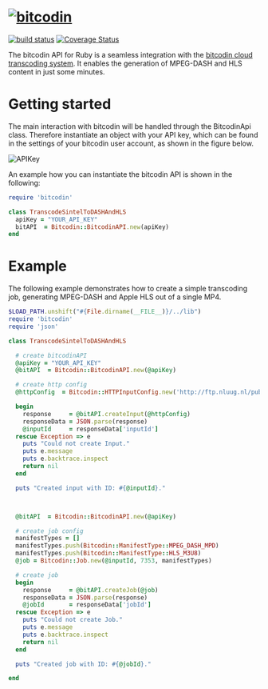 # [![bitcodin](http://www.bitcodin.com/wp-content/uploads/2014/10/bitcodin-small.gif)](http://www.bitcodin.com)
[![build status](https://travis-ci.org/bitmovin/bitcodin-ruby.svg?branch=master)](https://travis-ci.org/bitmovin/bitcodin-ruby.svg?branch=master)
[![Coverage Status](https://coveralls.io/repos/bitmovin/bitcodin-ruby/badge.svg?branch=master)](https://coveralls.io/r/bitmovin/bitcodin-ruby?branch=master)

The bitcodin API for Ruby is a seamless integration with the [bitcodin cloud transcoding system](http://www.bitcodin.com). It enables the generation of MPEG-DASH and HLS content in just some minutes.

# Getting started
The main interaction with bitcodin will be handled through the BitcodinApi class. Therefore instantiate an object with your API key, which can be found in the settings of your bitcodin user account, as shown in the figure below.

![APIKey](http://www.bitcodin.com/wp-content/uploads/2015/06/api_key.png)

An example how you can instantiate the bitcodin API is shown in the following:

```ruby
require 'bitcodin'

class TranscodeSintelToDASHAndHLS
  apiKey = "YOUR_API_KEY"
  bitAPI  = Bitcodin::BitcodinAPI.new(apiKey)
end
```
# Example
The following example demonstrates how to create a simple transcoding job, generating MPEG-DASH and Apple HLS out of a single MP4.
```ruby
$LOAD_PATH.unshift("#{File.dirname(__FILE__)}/../lib")
require 'bitcodin'
require 'json'

class TranscodeSintelToDASHAndHLS

  # create bitcodinAPI
  @apiKey = "YOUR_API_KEY"
  @bitAPI  = Bitcodin::BitcodinAPI.new(@apiKey)

  # create http config
  @httpConfig  = Bitcodin::HTTPInputConfig.new('http://ftp.nluug.nl/pub/graphics/blender/demo/movies/Sintel.2010.720p.mkv')

  begin
    response     = @bitAPI.createInput(@httpConfig)
    responseData = JSON.parse(response)
    @inputId     = responseData['inputId']
  rescue Exception => e
    puts "Could not create Input."
    puts e.message
    puts e.backtrace.inspect
    return nil
  end

  puts "Created input with ID: #{@inputId}."



  @bitAPI  = Bitcodin::BitcodinAPI.new(@apiKey)

  # create job config
  manifestTypes = []
  manifestTypes.push(Bitcodin::ManifestType::MPEG_DASH_MPD)
  manifestTypes.push(Bitcodin::ManifestType::HLS_M3U8)
  @job = Bitcodin::Job.new(@inputId, 7353, manifestTypes)

  # create job
  begin
    response     = @bitAPI.createJob(@job)
    responseData = JSON.parse(response)
    @jobId       = responseData['jobId']
  rescue Exception => e
    puts "Could not create Job."
    puts e.message
    puts e.backtrace.inspect
    return nil
  end

  puts "Created job with ID: #{@jobId}."

end
```

